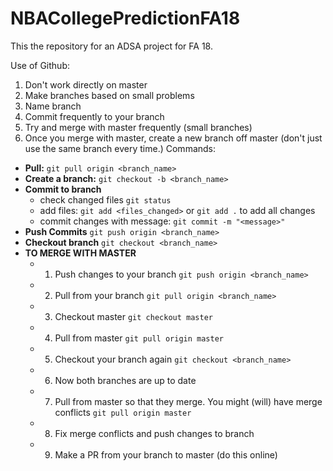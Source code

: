 # NBACollegePredictionFA18
This the repository for an ADSA project for FA 18.

Use of Github:
1. Don't work directly on master
2. Make branches based on small problems
3. Name branch <WhatBranchChanges-Names>
4. Commit frequently to your branch
5. Try and merge with master frequently (small branches)
6. Once you merge with master, create a new branch off master (don't just use the same branch every time.)
Commands:
* **Pull:** ```git pull origin <branch_name>```
* **Create a branch:** ```git checkout -b <branch_name>```
* **Commit to branch**
  * check changed files ```git status```
  * add files: ```git add <files_changed>``` or ```git add .``` to add all changes
  * commit changes with message: ```git commit -m "<message>"```
* **Push Commits** ```git push origin <branch_name>```
* **Checkout branch** ```git checkout <branch_name>```
* **TO MERGE WITH MASTER**
  * 1. Push changes to your branch ```git push origin <branch_name>```
  * 2. Pull from your branch ```git pull origin <branch_name>```
  * 3. Checkout master ```git checkout master```
  * 4. Pull from master ```git pull origin master```
  * 5. Checkout your branch again ```git checkout <branch_name>```
  * 6. Now both branches are up to date
  * 7. Pull from master so that they merge. You might (will) have merge conflicts ```git pull origin master```
  * 8. Fix merge conflicts and push changes to branch
  * 9. Make a PR from your branch to master (do this online)
